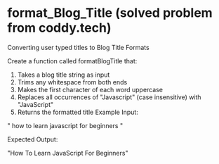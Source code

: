 # format_Blog_Title (solved problem from coddy.tech)
Converting user typed titles to Blog Title Formats

Create a function called formatBlogTitle that:

1) Takes a blog title string as input
2) Trims any whitespace from both ends
3) Makes the first character of each word uppercase
4) Replaces all occurrences of "Javascript" (case insensitive) with "JavaScript"
5) Returns the formatted title
Example Input:

"  how to learn javascript for beginners  "

Expected Output:

"How To Learn JavaScript For Beginners"
